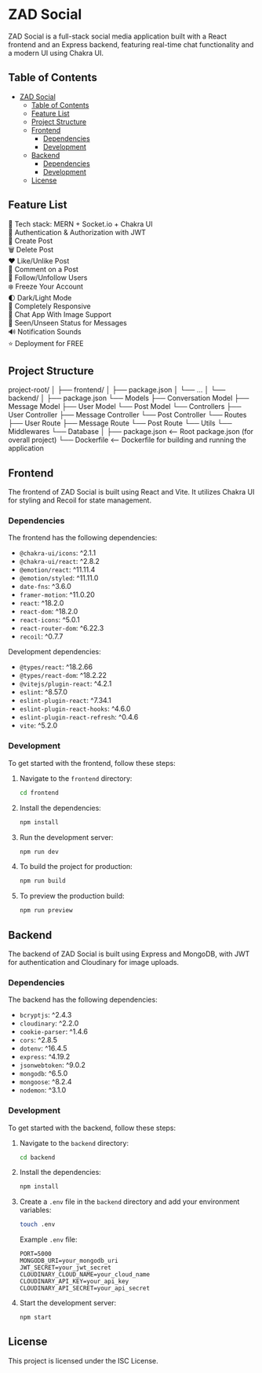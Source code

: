 # ZAD Social

ZAD Social is a full-stack social media application built with a React frontend and an Express backend, featuring real-time chat functionality and a modern UI using Chakra UI.

## Table of Contents

- [ZAD Social](#zad-social)
  - [Table of Contents](#table-of-contents)
  - [Feature List](#feature-list)
  - [Project Structure](#project-structure)
  - [Frontend](#frontend)
    - [Dependencies](#dependencies)
    - [Development](#development)
  - [Backend](#backend)
    - [Dependencies](#dependencies-1)
    - [Development](#development-1)
  - [License](#license)

## Feature List

🌟 Tech stack: MERN + Socket.io + Chakra UI  
🎃 Authentication & Authorization with JWT  
📝 Create Post  
🗑️ Delete Post  
❤️ Like/Unlike Post  
💬 Comment on a Post  
👥 Follow/Unfollow Users  
❄️ Freeze Your Account  
🌓 Dark/Light Mode  
📱 Completely Responsive  
💬 Chat App With Image Support  
👀 Seen/Unseen Status for Messages  
🔊 Notification Sounds  
⭐ Deployment for FREE  

## Project Structure

project-root/
│
├── frontend/
│ ├── package.json
│ └── ...
│
└── backend/
│
├── package.json
└── Models
├── Conversation Model
├── Message Model
├── User Model
└── Post Model
└── Controllers
├── User Controller
├── Message Controller
└── Post Controller
└── Routes
├── User Route
├── Message Route
└── Post Route
└── Utils
└── Middlewares
└── Database
│
├── package.json         <-- Root package.json (for overall project)
└── Dockerfile           <-- Dockerfile for building and running the application
## Frontend

The frontend of ZAD Social is built using React and Vite. It utilizes Chakra UI for styling and Recoil for state management.

### Dependencies

The frontend has the following dependencies:

- `@chakra-ui/icons`: ^2.1.1
- `@chakra-ui/react`: ^2.8.2
- `@emotion/react`: ^11.11.4
- `@emotion/styled`: ^11.11.0
- `date-fns`: ^3.6.0
- `framer-motion`: ^11.0.20
- `react`: ^18.2.0
- `react-dom`: ^18.2.0
- `react-icons`: ^5.0.1
- `react-router-dom`: ^6.22.3
- `recoil`: ^0.7.7

Development dependencies:

- `@types/react`: ^18.2.66
- `@types/react-dom`: ^18.2.22
- `@vitejs/plugin-react`: ^4.2.1
- `eslint`: ^8.57.0
- `eslint-plugin-react`: ^7.34.1
- `eslint-plugin-react-hooks`: ^4.6.0
- `eslint-plugin-react-refresh`: ^0.4.6
- `vite`: ^5.2.0

### Development

To get started with the frontend, follow these steps:

1. Navigate to the `frontend` directory:

    ```sh
    cd frontend
    ```

2. Install the dependencies:

    ```sh
    npm install
    ```

3. Run the development server:

    ```sh
    npm run dev
    ```

4. To build the project for production:

    ```sh
    npm run build
    ```

5. To preview the production build:

    ```sh
    npm run preview
    ```

## Backend

The backend of ZAD Social is built using Express and MongoDB, with JWT for authentication and Cloudinary for image uploads.

### Dependencies

The backend has the following dependencies:

- `bcryptjs`: ^2.4.3
- `cloudinary`: ^2.2.0
- `cookie-parser`: ^1.4.6
- `cors`: ^2.8.5
- `dotenv`: ^16.4.5
- `express`: ^4.19.2
- `jsonwebtoken`: ^9.0.2
- `mongodb`: ^6.5.0
- `mongoose`: ^8.2.4
- `nodemon`: ^3.1.0

### Development

To get started with the backend, follow these steps:

1. Navigate to the `backend` directory:

    ```sh
    cd backend
    ```

2. Install the dependencies:

    ```sh
    npm install
    ```

3. Create a `.env` file in the `backend` directory and add your environment variables:

    ```sh
    touch .env
    ```

    Example `.env` file:

    ```env
    PORT=5000
    MONGODB_URI=your_mongodb_uri
    JWT_SECRET=your_jwt_secret
    CLOUDINARY_CLOUD_NAME=your_cloud_name
    CLOUDINARY_API_KEY=your_api_key
    CLOUDINARY_API_SECRET=your_api_secret
    ```

4. Start the development server:

    ```sh
    npm start
    ```

## License

This project is licensed under the ISC License.
